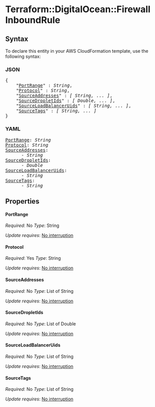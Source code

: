 # Terraform::DigitalOcean::Firewall InboundRule

## Syntax

To declare this entity in your AWS CloudFormation template, use the following syntax:

### JSON

<pre>
{
    "<a href="#portrange" title="PortRange">PortRange</a>" : <i>String</i>,
    "<a href="#protocol" title="Protocol">Protocol</a>" : <i>String</i>,
    "<a href="#sourceaddresses" title="SourceAddresses">SourceAddresses</a>" : <i>[ String, ... ]</i>,
    "<a href="#sourcedropletids" title="SourceDropletIds">SourceDropletIds</a>" : <i>[ Double, ... ]</i>,
    "<a href="#sourceloadbalanceruids" title="SourceLoadBalancerUids">SourceLoadBalancerUids</a>" : <i>[ String, ... ]</i>,
    "<a href="#sourcetags" title="SourceTags">SourceTags</a>" : <i>[ String, ... ]</i>
}
</pre>

### YAML

<pre>
<a href="#portrange" title="PortRange">PortRange</a>: <i>String</i>
<a href="#protocol" title="Protocol">Protocol</a>: <i>String</i>
<a href="#sourceaddresses" title="SourceAddresses">SourceAddresses</a>: <i>
      - String</i>
<a href="#sourcedropletids" title="SourceDropletIds">SourceDropletIds</a>: <i>
      - Double</i>
<a href="#sourceloadbalanceruids" title="SourceLoadBalancerUids">SourceLoadBalancerUids</a>: <i>
      - String</i>
<a href="#sourcetags" title="SourceTags">SourceTags</a>: <i>
      - String</i>
</pre>

## Properties

#### PortRange

_Required_: No
_Type_: String

_Update requires_: [No interruption](https://docs.aws.amazon.com/AWSCloudFormation/latest/UserGuide/using-cfn-updating-stacks-update-behaviors.html#update-no-interrupt)

#### Protocol

_Required_: Yes
_Type_: String

_Update requires_: [No interruption](https://docs.aws.amazon.com/AWSCloudFormation/latest/UserGuide/using-cfn-updating-stacks-update-behaviors.html#update-no-interrupt)

#### SourceAddresses

_Required_: No
_Type_: List of String

_Update requires_: [No interruption](https://docs.aws.amazon.com/AWSCloudFormation/latest/UserGuide/using-cfn-updating-stacks-update-behaviors.html#update-no-interrupt)

#### SourceDropletIds

_Required_: No
_Type_: List of Double

_Update requires_: [No interruption](https://docs.aws.amazon.com/AWSCloudFormation/latest/UserGuide/using-cfn-updating-stacks-update-behaviors.html#update-no-interrupt)

#### SourceLoadBalancerUids

_Required_: No
_Type_: List of String

_Update requires_: [No interruption](https://docs.aws.amazon.com/AWSCloudFormation/latest/UserGuide/using-cfn-updating-stacks-update-behaviors.html#update-no-interrupt)

#### SourceTags

_Required_: No
_Type_: List of String

_Update requires_: [No interruption](https://docs.aws.amazon.com/AWSCloudFormation/latest/UserGuide/using-cfn-updating-stacks-update-behaviors.html#update-no-interrupt)


